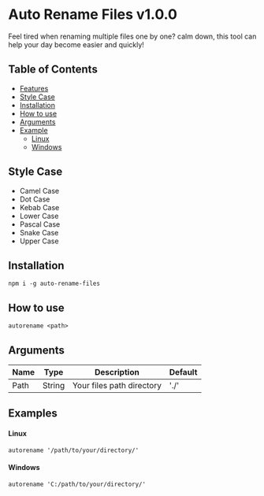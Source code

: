 # Auto Rename Files v1.0.0
Feel tired when renaming multiple files one by one? calm down, this tool can help your day become easier and quickly!

## Table of Contents
- [Features](#features)
- [Style Case](#style-case)
- [Installation](#installation)
- [How to use](#how-to-use)
- [Arguments](#arguments)
- [Example](#example)
  - [Linux](#linux)
  - [Windows](#windows)
  

## Style Case
- Camel Case
- Dot Case
- Kebab Case
- Lower Case
- Pascal Case
- Snake Case
- Upper Case

## Installation
`npm i -g auto-rename-files`

## How to use
`autorename <path>`

## Arguments
| Name | Type | Description | Default |
|------|------|-------------|---------|
| Path | String | Your files path directory | './' |

## Examples
#### Linux
`autorename '/path/to/your/directory/'`
#### Windows
`autorename 'C:/path/to/your/directory/'`
